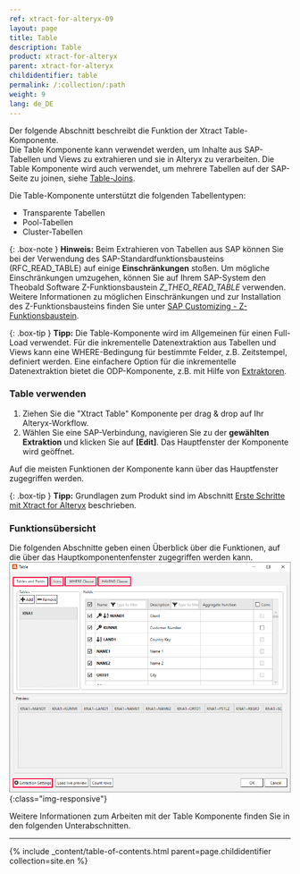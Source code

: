 ```yaml
---
ref: xtract-for-alteryx-09
layout: page
title: Table
description: Table
product: xtract-for-alteryx
parent: xtract-for-alteryx
childidentifier: table
permalink: /:collection/:path
weight: 9
lang: de_DE
---
```


Der folgende Abschnitt beschreibt die Funktion der Xtract Table-Komponente. <br>
Die Table Komponente kann verwendet werden, um Inhalte aus SAP-Tabellen und Views zu extrahieren und sie in Alteryx zu verarbeiten.
Die Table Komponente wird auch verwendet, um mehrere Tabellen auf der SAP-Seite zu joinen, siehe [Table-Joins](./table/table-joins).<br> 

Die Table-Komponente unterstützt die folgenden Tabellentypen:
- Transparente Tabellen
- Pool-Tabellen
- Cluster-Tabellen

{: .box-note }
**Hinweis:** Beim Extrahieren von Tabellen aus SAP können Sie bei der Verwendung des SAP-Standardfunktionsbausteins (RFC_READ_TABLE) auf einige **Einschränkungen** stoßen.
Um mögliche Einschränkungen umzugehen, können Sie auf Ihrem SAP-System den Theobald Software Z-Funktionsbaustein  *Z_THEO_READ_TABLE* verwenden. 
Weitere Informationen zu möglichen Einschränkungen und zur Installation des Z-Funktionsbausteins finden Sie unter [SAP Customizing - Z-Funktionsbaustein](./sap-customizing).

{: .box-tip }
**Tipp:** Die Table-Komponente wird im Allgemeinen für einen Full-Load verwendet. 
Für die inkrementelle Datenextraktion aus Tabellen und Views kann eine WHERE-Bedingung für bestimmte Felder, z.B. Zeitstempel, definiert werden. 
Eine einfachere Option für die inkrementelle Datenextraktion bietet die ODP-Komponente, z.B. mit Hilfe von [Extraktoren](./odp/odp-extractors).

### Table verwenden

1. Ziehen Sie die "Xtract Table" Komponente per drag & drop auf Ihr Alteryx-Workflow.
2. Wählen Sie eine SAP-Verbindung, navigieren Sie zu der **gewählten Extraktion** und klicken Sie auf **[Edit]**. Das Hauptfenster der Komponente wird geöffnet.

Auf die meisten Funktionen der Komponente kann über das Hauptfenster zugegriffen werden.

{: .box-tip }
**Tipp:** Grundlagen zum Produkt sind im Abschnitt [Erste Schritte mit Xtract for Alteryx](./erste-schritte) beschrieben.

### Funktionsübersicht
Die folgenden Abschnitte geben einen Überblick über die Funktionen, auf die über das Hauptkomponentenfenster zugegriffen werden kann.
![Table Extractor](/img/content/xfa/xfa-table-extractor.png){:class="img-responsive"}

Weitere Informationen zum Arbeiten mit der Table Komponente finden Sie in den folgenden Unterabschnitten.

---

{% include _content/table-of-contents.html parent=page.childidentifier collection=site.en %}